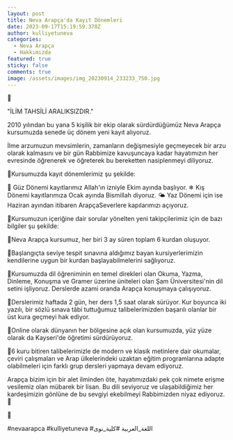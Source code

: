 ```yaml
---
layout: post
title: Neva Arapça'da Kayıt Dönemleri
date: 2023-09-17T15:19:59.378Z
author: kulliyetuneva
categories:
  - Neva Arapça
  - Hakkımızda
featured: true
sticky: false
comments: true
image: /assets/images/img_20230914_233233_750.jpg
---
```

🌱

"İLİM TAHSİLİ ARALIKSIZDIR." 

2010 yılından bu yana 5 kişilik bir ekip olarak sürdürdüğümüz Neva Arapça kursumuzda senede üç dönem yeni kayıt alıyoruz. 

İlme arzumuzun mevsimlerin, zamanların değişmesiyle geçmeyecek bir arzu olarak kalmasını ve bir gün Rabbimize kavuşuncaya kadar hayatımızın her evresinde öğrenerek ve öğreterek bu bereketten nasiplenmeyi diliyoruz.

📍Kursumuzda kayıt dönemlerimiz şu şekilde:

🍁 Güz Dönemi kayıtlarımız Allah'ın izniyle Ekim ayında başlıyor.
❄ Kış Dönemi kayıtlarımıza Ocak ayında Bismillah diyoruz.
🌤 Yaz Dönemi için ise Haziran ayından itibaren ArapçaSeverlere kapılarımızı açıyoruz.

📍Kursumuzun içeriğine dair sorular yönelten yeni takipçilerimiz için de bazı bilgiler şu şekilde:

🔹️Neva Arapça kursumuz, her biri 3 ay süren toplam 6 kurdan oluşuyor.

🔹️Başlangıçta seviye tespit sınavına aldığımız bayan kursiyerlerimizin kendilerine uygun bir kurdan başlayabilmelerini sağlıyoruz.

🔹️Kursumuzda dil öğreniminin en temel direkleri olan Okuma, Yazma, Dinleme, Konuşma ve Gramer üzerine üniteleri olan Şam Üniversitesi'nin dil setini işliyoruz. Derslerde azami oranda Arapça konuşmaya çalışıyoruz.

🔹️Derslerimiz haftada 2 gün, her ders 1,5 saat olarak sürüyor. Kur boyunca iki yazılı, bir sözlü sınava tâbi tuttuğumuz talibelerimizden başarılı olanlar bir üst kura geçmeyi hak ediyor.

🔹️Online olarak dünyanın her bölgesine açık olan kursumuzda, yüz yüze olarak da Kayseri'de öğretimi sürdürüyoruz.

🔹️6 kuru bitiren talibelerimizle de modern ve klasik metinlere dair okumalar, çeviri çalışmaları ve Arap ülkelerindeki uzaktan eğitim programlarına adapte olabilmeleri için farklı grup dersleri yapmaya devam ediyoruz.

Arapça bizim için bir alet ilminden öte, hayatımızdaki pek çok nimete erişme vesilemiz olan mübarek bir lisan. Bu dili seviyoruz ve ulaşabildiğimiz her kardeşimizin gönlüne de bu sevgiyi ekebilmeyi Rabbimizden niyaz ediyoruz. 🤲

🌱

#nevaarapca 
#kulliyetuneva 
#اللغة_العربية 
#كلية_نوى